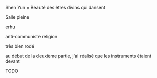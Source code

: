 Shen Yun = Beauté des êtres divins qui dansent

Salle pleine

erhu

anti-communiste
religion

très bien rodé

au début de la deuxième partie, j'ai réalisé que les instruments étaient devant

TODO
